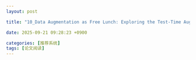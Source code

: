 ```yaml
---
layout: post

title: "10_Data Augmentation as Free Lunch: Exploring the Test-Time Augmentation for Sequential Recommendation"

date: 2025-09-21 09:28:23 +0900

categories: [推荐系统]
tags: [论文阅读]
---
```


